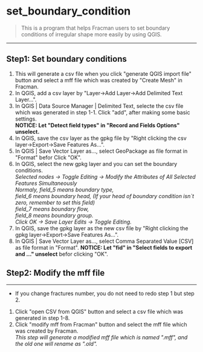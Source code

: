 # set_boundary_condition

> This is a program that helps Fracman users to set boundary conditions of irregular shape more easily by using QGIS.

----
## Step1: Set boundary conditions
1. This will generate a csv file when you click "generate QGIS import file" button and select a mff file which was created by "Create Mesh" in Fracman.
2. In QGIS, add a csv layer by "Layer->Add Layer->Add Delimited Text Layer...".
3. In QGIS | Data Source Manager | Delimited Text, selecte the csv file which was generated in step 1-1. Click "add", after making some basic settings.  
  **NOTICE: Let "Detect field types" in "Record and Fields Options" unselect.**
4. In QGIS, save the csv layer as the gpkg file by "Right clicking the csv layer->Export->Save Features As...".
5. In QGIS | Save Vector Layer as..., select GeoPackage as file format in "Format" befor Click "OK".
6. In QGIS, select the new gpkg layer and you can set the boundary conditions.  
  *Selected nodes -> Toggle Editing -> Modify the Attributes of All Selected Features Simultaneously*  
  *Normaly, field_5 means boundary type,*  
           *field_6 means boundary head, (If your head of boundary condition isn`t zero, remember to set this field)*  
           *field_7 means boundary flow,*  
           *field_8 means boundary group.*  
  *Click OK -> Save Layer Edits -> Toggle Editing.*
7. In QGIS, save the gpkg layer as the new csv file by "Right clicking the gpkg layer->Export->Save Features As...".
8. In QGIS | Save Vector Layer as..., select Comma Separated Value [CSV] as file format in "Format". **NOTICE: Let "fid" in "Select fields to export and ..." unselect** befor clicking "OK".



## Step2: Modify the mff file
----
* If you change fractures number, you do not need to redo step 1 but step 2.
1. Click "open CSV from QGIS" button and select a csv file which was generated in step 1-8.
2. Click "modify mff from Fracman" button and select the mff file which was created by Fracman.  
  *This step will generate a modified mff file which is named ".mff", and the old one will rename as ".old".*

